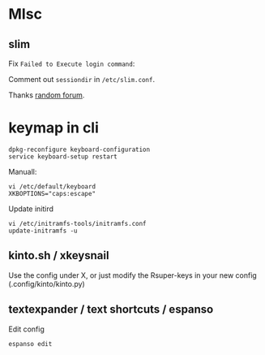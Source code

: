 # MIsc

## slim

Fix `Failed to Execute login command`:

Comment out `sessiondir` in `/etc/slim.conf`.

Thanks [random forum](https://bbs.archlinux.org/viewtopic.php?id=195138).


# keymap in cli

    dpkg-reconfigure keyboard-configuration
    service keyboard-setup restart 

Manuall:

    vi /etc/default/keyboard
    XKBOPTIONS="caps:escape"

Update initird

    vi /etc/initramfs-tools/initramfs.conf 
    update-initramfs -u

## kinto.sh / xkeysnail

Use the config under X, or just modify the Rsuper-keys in your new config (.config/kinto/kinto.py)

## textexpander / text shortcuts / espanso

Edit config

    espanso edit
